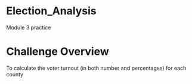 # Election_Analysis
Module 3 practice

# Challenge Overview
To calculate the voter turnout (in both number and percentages) for each county
